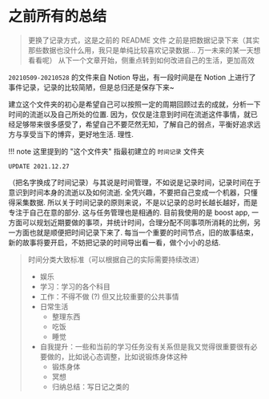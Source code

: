 # 之前所有的总结

> 更换了记录方式，这是之前的 README 文件
> 之前是把数据记录下来（其实那些数据也没什么用，我只是单纯比较喜欢记录数据... 万一未来的某一天想看看呢）
> 从下一个文章开始，侧重点转到如何改进自己的生活，更加高效

`20210509-20210528` 的文件来自 Notion 导出，有一段时间是在 Notion 上进行了事件记录，记录的比较简陋，但是总归还是保存下来~

建立这个文件夹的初心是希望自己可以按照一定的周期回顾过去的成就，分析一下时间的流逝以及自己所处的位置. 因为，仅仅是注意到时间在流逝这件事情，就已经足够带来很多感受了，希望自己不要茫然无知，了解自己的弱点，平衡好追求远方与享受当下的博弈，更好地生活. 理性.

!!! note
    这里提到的 "这个文件夹" 指最初建立的 `时间记录` 文件夹

`UPDATE 2021.12.27`

（把名字换成了时间记录）与其说是时间管理，不如说是记录时间，记录时间在于意识到时间本身的流逝以及如何流逝.
全凭兴趣，不要把自己变成一个机器，只懂得采集数据.
所以关于时间记录的原则来说，不是以记录的总时长越长越好，而是专注于自己在意的部分. 这与任务管理也是相通的.
目前我使用的是 boost app, 一方面可以规划近期要做的事项，并统计时间，合理分配不同事项所消耗的比例，另一方面也就是顺便把时间记录下来了.
每当一个重要的时间节点，旧的故事结束，新的故事将要开启，不妨把记录的时间导出看一看，做个小小的总结.

> 时间分类大致标准（可以根据自己的实际需要持续改进）
>
> - 娱乐
> - 学习：学习的各个科目
> - 工作：不得不做 (?) 但又比较重要的公共事情
> - 日常生活
>     - 整理东西
>     - 吃饭
>     - 睡觉
> - 自我提升：一些和当前的学习任务没有关系但是我又觉得很重要很有必要做的，比如说心态调整，比如说锻炼身体这种
>     - 锻炼身体
>     - 冥想
>     - 归纳总结：写日记之类的
